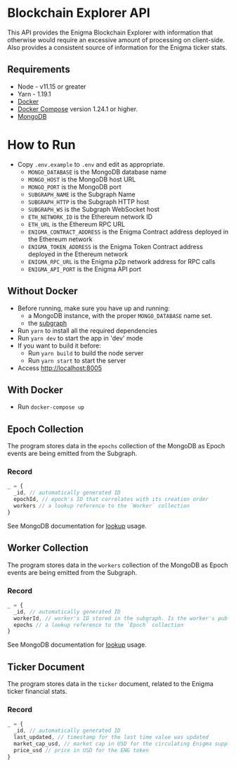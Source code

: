 # Blockchain Explorer API

This API provides the Enigma Blockchain Explorer with information that otherwise would require an excessive amount of processing on client-side.
Also provides a consistent source of information for the Enigma ticker stats.

## Requirements

- Node - v11.15 or greater
- Yarn - 1.19.1
- [Docker](https://docs.docker.com/install/)
- [Docker Compose](https://docs.docker.com/compose/install/) version 1.24.1 or higher.
- [MongoDB](https://www.mongodb.com/download-center/community)

# How to Run

- Copy `.env.example` to `.env` and edit as appropriate.
  - `MONGO_DATABASE` is the MongoDB database name
  - `MONGO_HOST` is the MongoDB host URL
  - `MONGO_PORT` is the MongoDB port
  - `SUBGRAPH_NAME` is the Subgraph Name
  - `SUBGRAPH_HTTP` is the Subgraph HTTP host
  - `SUBGRAPH_WS` is the Subgraph WebSocket host
  - `ETH_NETWORK_ID` is the Ethereum network ID
  - `ETH_URL` is the Ethereum RPC URL
  - `ENIGMA_CONTRACT_ADDRESS` is the Enigma Contract address deployed in the Ethereum network
  - `ENIGMA_TOKEN_ADDRESS` is the Enigma Token Contract address deployed in the Ethereum network
  - `ENIGMA_RPC_URL` is the Enigma p2p network address for RPC calls
  - `ENIGMA_API_PORT` is the Enigma API port

## Without Docker

- Before running, make sure you have up and running:
  - a MongoDB instance, with the proper `MONGO_DATABASE` name set.
  - the [subgraph](https://github.com/enigmampc/subgraph)
- Run `yarn` to install all the required dependencies
- Run `yarn dev` to start the app in 'dev' mode
- If you want to build it before:
  - Run `yarn build` to build the node server
  - Run `yarn start` to start the server
- Access [http://localhost:8005](http://localhost:8005)

## With Docker

- Run `docker-compose up`

## Epoch Collection

The program stores data in the `epochs` collection of the MongoDB as Epoch events are being emitted from the Subgraph.

### Record

```javascript
_ = {
  _id, // automatically generated ID
  epochId, // epoch's ID that correlates with its creation order
  workers // a lookup reference to the `Worker` collection
}
```

See MongoDB documentation for [lookup](https://docs.mongodb.com/manual/reference/operator/aggregation/lookup/) usage.

## Worker Collection

The program stores data in the `workers` collection of the MongoDB as Epoch events are being emitted from the Subgraph.

### Record

```javascript
_ = {
  _id, // automatically generated ID
  workerId, // worker's ID stored in the subgraph. Is the worker's public address
  epochs // a lookup reference to the `Epoch` collection
}
```

See MongoDB documentation for [lookup](https://docs.mongodb.com/manual/reference/operator/aggregation/lookup/) usage.

## Ticker Document

The program stores data in the `ticker` document, related to the Enigma ticker financial stats.

### Record

```javascript
_ = {
  _id, // automatically generated ID
  last_updated, // timestamp for the last time value was updated
  market_cap_usd, // market cap in USD for the circulating Enigma supply
  price_usd // price in USD for the ENG token
}
```
